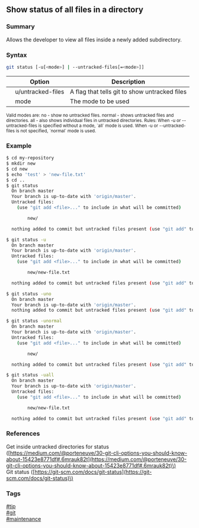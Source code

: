 ## Show status of all files in a directory

### Summary
Allows the developer to view all files inside a newly added subdirectory.

### Syntax
```bash
git status [-u[<mode>] | --untracked-files[=<mode>]]
```

|       | Option            | Description                                   |
| :---: | ----------------- | --------------------------------------------- |
|       | u/untracked-files | A flag that tells git to show untracked files |
|       | mode              | The mode to be used                           |

<sub>
Valid modes are:  
no - show no untracked files.  
normal - shows untracked files and directories.  
all - also shows individual files in untracked directories.  
</sub>

<sub>
Rules:  
When -u or --untracked-files is specified without a mode, `all` mode is used.  
When -u or --untracked-files is not specified, `normal` mode is used. 
</sub>

### Example
```bash
$ cd my-repository
$ mkdir new
$ cd new
$ echo 'test' > 'new-file.txt'
$ cd ..
$ git status
  On branch master
  Your branch is up-to-date with 'origin/master'.
  Untracked files:
    (use "git add <file>..." to include in what will be committed)

        new/

  nothing added to commit but untracked files present (use "git add" to track)

$ git status -u
  On branch master
  Your branch is up-to-date with 'origin/master'.
  Untracked files:
    (use "git add <file>..." to include in what will be committed)

        new/new-file.txt

  nothing added to commit but untracked files present (use "git add" to track)

$ git status -uno
  On branch master
  Your branch is up-to-date with 'origin/master'.
  nothing added to commit but untracked files present (use "git add" to track)

$ git status -unormal
  On branch master
  Your branch is up-to-date with 'origin/master'.
  Untracked files:
    (use "git add <file>..." to include in what will be committed)

        new/

  nothing added to commit but untracked files present (use "git add" to track)

$ git status -uall
  On branch master
  Your branch is up-to-date with 'origin/master'.
  Untracked files:
    (use "git add <file>..." to include in what will be committed)

        new/new-file.txt

  nothing added to commit but untracked files present (use "git add" to track)
```

### References
Get inside untracked directories for status \([https://medium.com/@porteneuve/30-git-cli-options-you-should-know-about-15423e8771df#.6mrauk82t](https://medium.com/@porteneuve/30-git-cli-options-you-should-know-about-15423e8771df#.6mrauk82t)\)    
Git status \([https://git-scm.com/docs/git-status](https://git-scm.com/docs/git-status)\)  

### Tags
[#tip](../../tips.md)  
[#git](../git.md)  
[#maintenance](maintenance.md)  
